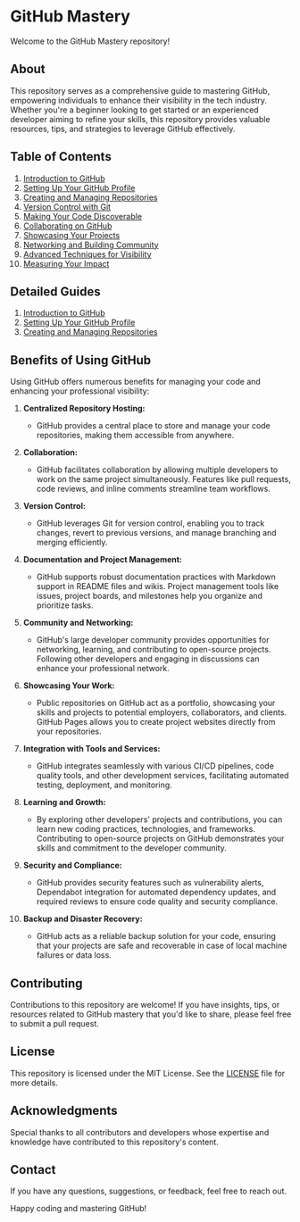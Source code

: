 # GitHub Mastery

Welcome to the GitHub Mastery repository!

## About
This repository serves as a comprehensive guide to mastering GitHub, empowering individuals to enhance their visibility in the tech industry. Whether you're a beginner looking to get started or an experienced developer aiming to refine your skills, this repository provides valuable resources, tips, and strategies to leverage GitHub effectively.

## Table of Contents
1. [Introduction to GitHub](#introduction-to-github)
2. [Setting Up Your GitHub Profile](#setting-up-your-github-profile)
3. [Creating and Managing Repositories](#creating-and-managing-repositories)
4. [Version Control with Git](#version-control-with-git)
5. [Making Your Code Discoverable](#making-your-code-discoverable)
6. [Collaborating on GitHub](#collaborating-on-github)
7. [Showcasing Your Projects](#showcasing-your-projects)
8. [Networking and Building Community](#networking-and-building-community)
9. [Advanced Techniques for Visibility](#advanced-techniques-for-visibility)
10. [Measuring Your Impact](#measuring-your-impact)

## Detailed Guides
1. [Introduction to GitHub](Introduction%20to%20GitHub.md)
2. [Setting Up Your GitHub Profile](SettingUpYourGitHubProfile.md)
3. [Creating and Managing Repositories](Creating%20and%20Managing%20Repositories.md)

## Benefits of Using GitHub

Using GitHub offers numerous benefits for managing your code and enhancing your professional visibility:

1. **Centralized Repository Hosting:**
   - GitHub provides a central place to store and manage your code repositories, making them accessible from anywhere.

2. **Collaboration:**
   - GitHub facilitates collaboration by allowing multiple developers to work on the same project simultaneously. Features like pull requests, code reviews, and inline comments streamline team workflows.

3. **Version Control:**
   - GitHub leverages Git for version control, enabling you to track changes, revert to previous versions, and manage branching and merging efficiently.

4. **Documentation and Project Management:**
   - GitHub supports robust documentation practices with Markdown support in README files and wikis. Project management tools like issues, project boards, and milestones help you organize and prioritize tasks.

5. **Community and Networking:**
   - GitHub's large developer community provides opportunities for networking, learning, and contributing to open-source projects. Following other developers and engaging in discussions can enhance your professional network.

6. **Showcasing Your Work:**
   - Public repositories on GitHub act as a portfolio, showcasing your skills and projects to potential employers, collaborators, and clients. GitHub Pages allows you to create project websites directly from your repositories.

7. **Integration with Tools and Services:**
   - GitHub integrates seamlessly with various CI/CD pipelines, code quality tools, and other development services, facilitating automated testing, deployment, and monitoring.

8. **Learning and Growth:**
   - By exploring other developers' projects and contributions, you can learn new coding practices, technologies, and frameworks. Contributing to open-source projects on GitHub demonstrates your skills and commitment to the developer community.

9. **Security and Compliance:**
   - GitHub provides security features such as vulnerability alerts, Dependabot integration for automated dependency updates, and required reviews to ensure code quality and security compliance.

10. **Backup and Disaster Recovery:**
    - GitHub acts as a reliable backup solution for your code, ensuring that your projects are safe and recoverable in case of local machine failures or data loss.

## Contributing
Contributions to this repository are welcome! If you have insights, tips, or resources related to GitHub mastery that you'd like to share, please feel free to submit a pull request.

## License
This repository is licensed under the MIT License. See the [LICENSE](LICENSE) file for more details.

## Acknowledgments
Special thanks to all contributors and developers whose expertise and knowledge have contributed to this repository's content.

## Contact
If you have any questions, suggestions, or feedback, feel free to reach out.

Happy coding and mastering GitHub!
